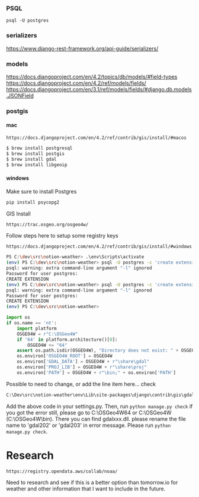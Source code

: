 ### PSQL

```
psql -U postgres
```


### serializers

https://www.django-rest-framework.org/api-guide/serializers/

### models

https://docs.djangoproject.com/en/4.2/topics/db/models/#field-types
https://docs.djangoproject.com/en/4.2/ref/models/fields/
https://docs.djangoproject.com/en/3.1/ref/models/fields/#django.db.models.JSONField

### postgis

#### mac

```
https://docs.djangoproject.com/en/4.2/ref/contrib/gis/install/#macos
```

```sh
$ brew install postgresql
$ brew install postgis
$ brew install gdal
$ brew install libgeoip
```

#### windows

Make sure to install Postgres
```sh
pip install psycopg2
```

GIS Install
```sh
https://trac.osgeo.org/osgeo4w/
```

Follow steps here to setup some registry keys
```
https://docs.djangoproject.com/en/4.2/ref/contrib/gis/install/#windows
```

```sh
PS C:\dev\src\notion-weather> .\env\Scripts\activate
(env) PS C:\dev\src\notion-weather> psql -U postgres -c 'create extension postgis' notion-weather -l
psql: warning: extra command-line argument "-l" ignored
Password for user postgres:
CREATE EXTENSION
(env) PS C:\dev\src\notion-weather> psql -U postgres -c 'create extension postgis_topology' notion-weather -l
psql: warning: extra command-line argument "-l" ignored
Password for user postgres:
CREATE EXTENSION
(env) PS C:\dev\src\notion-weather>
```

```py
import os
if os.name == 'nt':
    import platform
    OSGEO4W = r"C:\OSGeo4W"
    if '64' in platform.architecture()[0]:
        OSGEO4W += "64"
    assert os.path.isdir(OSGEO4W), "Directory does not exist: " + OSGEO4W
    os.environ['OSGEO4W_ROOT'] = OSGEO4W
    os.environ['GDAL_DATA'] = OSGEO4W + r"\share\gdal"
    os.environ['PROJ_LIB'] = OSGEO4W + r"\share\proj"
    os.environ['PATH'] = OSGEO4W + r"\bin;" + os.environ['PATH']
```
Possible to need to change, or add the line item here... check 

```sh
C:\Dev\src\notion-weather\env\Lib\site-packages\django\contrib\gis\gdal\libgdal.py
```

Add the above code in your settings.py. Then, run `python manage.py check` if you got the error still, please go to C:\OSGeo4W64 or C:\OSGeo4W (C:\OSGeo4W\bin). There you can find gdalxxx.dll. please rename the file name to 'gdal202' or 'gdal203' in error message. Please run `python manage.py check`.

# Research

```text
https://registry.opendata.aws/collab/noaa/
```

Need to research and see if this is a better option than tomorrow.io for weather and other information that I want to include in the future.